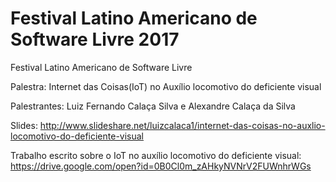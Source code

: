 # Festival Latino Americano de Software Livre 2017

Festival Latino Americano de Software Livre


Palestra: Internet das Coisas(IoT) no Auxílio locomotivo do deficiente visual

Palestrantes: Luiz Fernando Calaça Silva e Alexandre Calaça da Silva

Slides: http://www.slideshare.net/luizcalaca1/internet-das-coisas-no-auxlio-locomotivo-do-deficiente-visual

Trabalho escrito sobre o IoT no auxílio locomotivo do deficiente visual: https://drive.google.com/open?id=0B0Cl0m_zAHkyNVNrV2FUWnhrWGs
